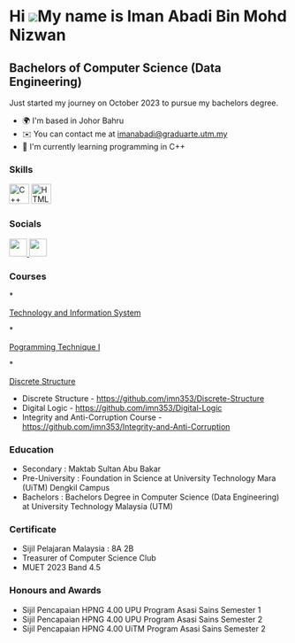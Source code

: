 Hi ![](https://user-images.githubusercontent.com/18350557/176309783-0785949b-9127-417c-8b55-ab5a4333674e.gif)My name is Iman Abadi Bin Mohd Nizwan
==================================================================================================================================================

Bachelors of Computer Science (Data Engineering)
------------------------------------------------

Just started my journey on October 2023 to pursue my bachelors degree.

* 🌍  I'm based in Johor Bahru
* ✉️  You can contact me at [imanabadi@graduarte.utm.my](mailto:imanabadi@graduarte.utm.my)
* 🧠  I'm currently learning programming in C++

### Skills

<p align="left">
<a href="https://docs.microsoft.com/en-us/cpp/?view=msvc-170" target="_blank" rel="noreferrer"><img src="https://raw.githubusercontent.com/danielcranney/readme-generator/main/public/icons/skills/cplusplus-colored.svg" width="36" height="36" alt="C++" /></a>
<a href="https://developer.mozilla.org/en-US/docs/Glossary/HTML5" target="_blank" rel="noreferrer"><img src="https://raw.githubusercontent.com/danielcranney/readme-generator/main/public/icons/skills/html5-colored.svg" width="36" height="36" alt="HTML5" /></a>
</p>

### Socials

<p align="left"> <a href="https://www.github.com/imn353" target="_blank" rel="noreferrer"> <picture> <source media="(prefers-color-scheme: dark)" srcset="https://raw.githubusercontent.com/danielcranney/readme-generator/main/public/icons/socials/github-dark.svg" /> <source media="(prefers-color-scheme: light)" srcset="https://raw.githubusercontent.com/danielcranney/readme-generator/main/public/icons/socials/github.svg" /> <img src="https://raw.githubusercontent.com/danielcranney/readme-generator/main/public/icons/socials/github.svg" width="32" height="32" /> </picture> </a>
<a href="https://www.linkedin.com/in/iman-abadi-mohd-nizwan-16b3a829a/" target="_blank" rel="noreferrer"> <picture> <source media="(prefers-color-scheme: dark)" srcset="https://raw.githubusercontent.com/danielcranney/readme-generator/main/public/icons/socials/linkedin-dark.svg" /> <source media="(prefers-color-scheme: light)" srcset="https://raw.githubusercontent.com/danielcranney/readme-generator/main/public/icons/socials/linkedin.svg" /> <img src="https://raw.githubusercontent.com/danielcranney/readme-generator/main/public/icons/socials/linkedin.svg" width="32" height="32" /> </picture> </a></p>

### Courses

*<p><a href = https://github.com/imn353/Technology-and-Information-System>Technology and Information System </a></p>
*<p><a href = https://github.com/imn353/Technology-and-Information-System> Pogramming Technique I  </a></p>
*<p><a href = https://github.com/imn353/Discrete-Structure> Discrete Structure </a></p>
* Discrete Structure - https://github.com/imn353/Discrete-Structure
* Digital Logic - https://github.com/imn353/Digital-Logic
* Integrity and Anti-Corruption Course - https://github.com/imn353/Integrity-and-Anti-Corruption

### Education
* Secondary : Maktab Sultan Abu Bakar
* Pre-University : Foundation in Science at University Technology Mara (UiTM) Dengkil Campus
* Bachelors : Bachelors Degree in Computer Science (Data Engineering) at University Technology Malaysia (UTM)

### Certificate
* Sijil Pelajaran Malaysia : 8A 2B
* Treasurer of Computer Science Club
* MUET 2023 Band 4.5

### Honours and Awards
* Sijil Pencapaian HPNG 4.00 UPU Program Asasi Sains Semester 1
* Sijil Pencapaian HPNG 4.00 UPU Program Asasi Sains Semester 2
* Sijil Pencapaian HPNG 4.00 UiTM Program Asasi Sains Semester 2




